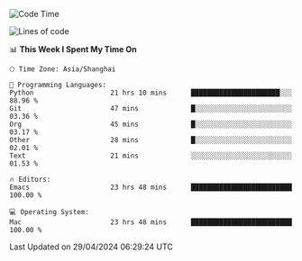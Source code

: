 <!--START_SECTION:waka-->
![Code Time](http://img.shields.io/badge/Code%20Time-1%2C934%20hrs%206%20mins-blue)

![Lines of code](https://img.shields.io/badge/From%20Hello%20World%20I%27ve%20Written-306.0%20thousand%20lines%20of%20code-blue)

📊 **This Week I Spent My Time On** 

```text
🕑︎ Time Zone: Asia/Shanghai

💬 Programming Languages: 
Python                   21 hrs 10 mins      ██████████████████████░░░   88.96 % 
Git                      47 mins             █░░░░░░░░░░░░░░░░░░░░░░░░   03.36 % 
Org                      45 mins             █░░░░░░░░░░░░░░░░░░░░░░░░   03.17 % 
Other                    28 mins             █░░░░░░░░░░░░░░░░░░░░░░░░   02.01 % 
Text                     21 mins             ░░░░░░░░░░░░░░░░░░░░░░░░░   01.53 % 

🔥 Editors: 
Emacs                    23 hrs 48 mins      █████████████████████████   100.00 % 

💻 Operating System: 
Mac                      23 hrs 48 mins      █████████████████████████   100.00 % 
```


 Last Updated on 29/04/2024 06:29:24 UTC
<!--END_SECTION:waka-->
